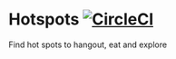 # Hotspots [![CircleCI](https://circleci.com/gh/rkshkmr800/hotspots/tree/master.svg?style=svg)](https://circleci.com/gh/rkshkmr800/hotspots/tree/master)

Find hot spots to hangout, eat and explore
